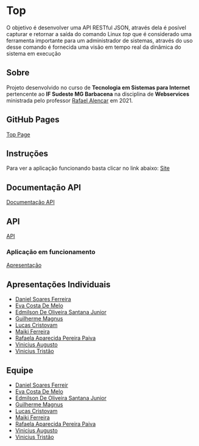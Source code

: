 # Top

O objetivo é desenvolver uma API RESTful JSON, através dela é posível capturar e retornar a saída do comando Linux _top_ que é considerado uma ferramenta importante para um administrador de sistemas, através do uso desse comando é fornecida uma visão em tempo real da dinâmica do sistema em execução

## Sobre
<p>Projeto desenvolvido no curso de <b>Tecnologia em Sistemas para Internet</b> pertencente ao <b>IF Sudeste MG Barbacena</b> na disciplina de <b>Webservices</b> ministrada pelo professor <a href="https://github.com/rafjaa">Rafael Alencar</a> em 2021.</p>

## GitHub Pages
<a href="https://evacosta.github.io/Top/">Top Page</a>

## Instruções 
Para ver a aplicação funcionando basta clicar no link abaixo:
<a href="https://linux-top.herokuapp.com/">Site</a>

## Documentação API
<a href="https://api-java-top.herokuapp.com/swagger-ui.html#/">Documentação API</a>

## API
<a href="https://api-java-top.herokuapp.com/top">API</a>

### Aplicação em funcionamento
<a href="https://drive.google.com/file/d/1njO41vfsxfNbVB8N0zfHbKrqJ1F7oq4n/view?usp=sharing">Apresentação</a>

## Apresentações Individuais  

 <ul>
  
  <li><a href="https://youtu.be/D9d_l5KUPWQ">Daniel Soares Ferreira</a></li>
  <li><a href="https://drive.google.com/file/d/1J8mgMgyKy5zaWRzHNoMEsj49EC9INjci/view?usp=sharing">Eva Costa De Melo</a></li>
  <li><a href="https://drive.google.com/file/d/1kPoU7QzjBMziJsjYOo7U--zirbdmhv4A/view?usp=sharing">Edmilson De Oliveira Santana Junior</a></li>
  <li><a href="https://drive.google.com/drive/folders/1RgN3ockAbD11-VqN9Gx8ghzJDLFopA7i?usp=sharing">Guilherme Magnus</a></li>  
  <li><a href="https://www.youtube.com/watch?v=Y817cUVp8rc">Lucas Cristovam</a></li>  
  <li><a href=https://drive.google.com/file/d/1uzPJlkwBicTp3g-WrAsznGfratqEGmvx/view?usp=sharing>Maiki Ferreira</a></li>  
  <li><a href="https://drive.google.com/file/d/1D1V8i4igGle54xy2Z5fDe0Lbr7IkapEf/view?usp=sharing">Rafaela Aparecida Pereira Paiva</a></li>
  <li><a href="https://drive.google.com/drive/folders/1Yah9__dqrpKQBGoYmw8B4xUowqeGlq4W?usp=sharing">Vinicius Augusto</a></li>
  <li><a href="https://drive.google.com/file/d/1ae8dhq1lX8Zh-h2xc1BJie1yfXnS-W9B/view?usp=sharing">Vinicius Tristão</a></li>

</ul>


## Equipe 
 
 <ul>
  
  <li><a href=https://github.com/danielsf2>Daniel Soares Ferreir</a></li>
  <li><a href=https://github.com/EvaCosta>Eva Costa De Melo</a></li>
  <li><a href=https://github.com/edmilsonosjR>Edmilson De Oliveira Santana Junior</a></li>
  <li><a href=https://github.com/GuiMagnus>Guilherme Magnus</a></li>  
  <li><a href=https://github.com/lucaschf>Lucas Cristovam</a></li>  
  <li><a href=https://github.com/maikiferreira>Maiki Ferreira</a></li>  
  <li><a href=https://github.com/rafaela>Rafaela Aparecida Pereira Paiva</a></li>
  <li><a href=https://github.com/uviniciusaugusto>Vinicius Augusto</a></li>
  <li><a href=https://github.com/viniciustristao>Vinicius Tristão</a></li>

</ul>
